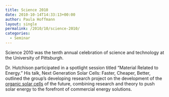 ```yaml
---
title: Science 2010
date: 2010-10-14T14:33:13+00:00
author: Paula Hoffmann
layout: single
permalink: /2010/10/science-2010/
categories:
  - Seminar
---
```

Science 2010 was the tenth annual celebration of science and technology at the University of Pittsburgh.

Dr. Hutchison participated in a spotlight session titled &#8220;Material Related to Energy.&#8221; His talk, Next Generation Solar Cells: Faster, Cheaper, Better, outlined the group&#8217;s developing research project on the development of the [organic solar cells](http://hutchison.chem.pitt.edu/research/organic-solar-cells/) of the future, combining research and theory to push solar energy to the forefront of commercial energy solutions.
